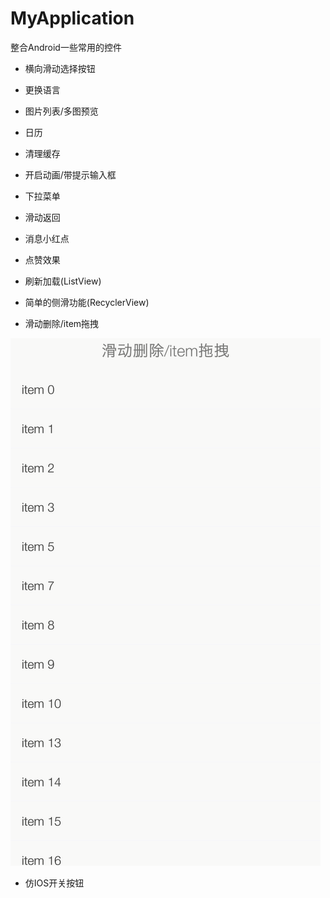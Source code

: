 # MyApplication

整合Android一些常用的控件

* 横向滑动选择按钮

* 更换语言

* 图片列表/多图预览

* 日历

* 清理缓存

* 开启动画/带提示输入框

* 下拉菜单

* 滑动返回

* 消息小红点

* 点赞效果

* 刷新加载(ListView)

* 简单的侧滑功能(RecyclerView)

* 滑动删除/item拖拽

![](art/swipe.gif)

* 仿IOS开关按钮

